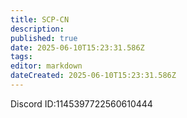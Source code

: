 ```yaml
---
title: SCP-CN
description: 
published: true
date: 2025-06-10T15:23:31.586Z
tags: 
editor: markdown
dateCreated: 2025-06-10T15:23:31.586Z
---
```


Discord ID:1145397722560610444